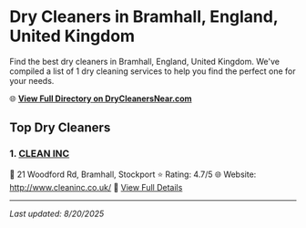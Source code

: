 # Dry Cleaners in Bramhall, England, United Kingdom

Find the best dry cleaners in Bramhall, England, United Kingdom. We've compiled a list of 1 dry cleaning services to help you find the perfect one for your needs.

🌐 **[View Full Directory on DryCleanersNear.com](https://drycleanersnear.com/city/United%20Kingdom/England/Bramhall)**

## Top Dry Cleaners

### 1. [CLEAN INC](https://drycleanersnear.com/dryCleaner/6892b87c7a636409f9a33eba/clean-inc)
📍 21 Woodford Rd, Bramhall, Stockport
⭐ Rating: 4.7/5
🌐 Website: http://www.cleaninc.co.uk/
🔗 [View Full Details](https://drycleanersnear.com/dryCleaner/6892b87c7a636409f9a33eba/clean-inc)


---

*Last updated: 8/20/2025*
